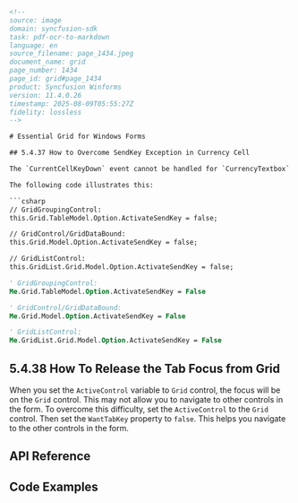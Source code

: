 ```html
<!--
source: image
domain: syncfusion-sdk
task: pdf-ocr-to-markdown
language: en
source_filename: page_1434.jpeg
document_name: grid
page_number: 1434
page_id: grid#page_1434
product: Syncfusion Winforms
version: 11.4.0.26
timestamp: 2025-08-09T05:55:27Z
fidelity: lossless
-->

# Essential Grid for Windows Forms

## 5.4.37 How to Overcome SendKey Exception in Currency Cell

The `CurrentCellKeyDown` event cannot be handled for `CurrencyTextbox` when the Windows Forms application is hosted into Internet Explorer. It will throw an error message as, “SendKeys cannot run inside this application.” To overcome this exemption, set the `ActivateSendKey` property to `false`.

The following code illustrates this:

```csharp
// GridGroupingControl:
this.Grid.TableModel.Option.ActivateSendKey = false;

// GridControl/GridDataBound:
this.Grid.Model.Option.ActivateSendKey = false;

// GridListControl:
this.GridList.Grid.Model.Option.ActivateSendKey = false;
```

```vb
' GridGroupingControl:
Me.Grid.TableModel.Option.ActivateSendKey = False

' GridControl/GridDataBound:
Me.Grid.Model.Option.ActivateSendKey = False

' GridListControl:
Me.GridList.Grid.Model.Option.ActivateSendKey = False
```

## 5.4.38 How To Release the Tab Focus from Grid

When you set the `ActiveControl` variable to `Grid` control, the focus will be on the `Grid` control. This may not allow you to navigate to other controls in the form. To overcome this difficulty, set the `ActiveControl` to the `Grid` control. Then set the `WantTabKey` property to `false`. This helps you navigate to the other controls in the form.

## API Reference

## Code Examples

<!-- tags: [grid, windowsforms, currencytextbox, activatesendkey, wanttabkey] keywords: [grid, activateSendKey, wantTabKey, windows forms, internet explorer, tab focus, navigation] -->
``` 
```
